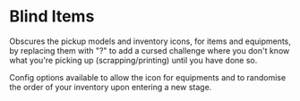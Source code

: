 # Blind Items

Obscures the pickup models and inventory icons, for items and equipments, by replacing them with "?" to add a cursed challenge where you don't know what you're picking up (scrapping/printing) until you have done so.

Config options available to allow the icon for equipments and to randomise the order of your inventory upon entering a new stage.